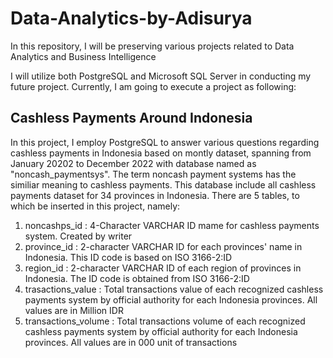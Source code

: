 # Data-Analytics-by-Adisurya
In this repository, I will be preserving various projects related to Data Analytics and Business Intelligence

I will utilize both PostgreSQL and Microsoft SQL Server in conducting my future project. Currently, I am going to execute a project as following:

## Cashless Payments Around Indonesia
In this project, I employ PostgreSQL to answer various questions regarding cashless payments in Indonesia based on montly dataset, spanning from January 20202 to December 2022 with database named as "noncash_paymentsys". The term noncash payment systems has the similiar meaning to cashless payments. This database include all cashless payments dataset for 34 provinces in Indonesia. There are 5 tables, to which be inserted in this project, namely:

1. noncashps_id         : 4-Character VARCHAR ID mame for cashless payments system. Created by writer
2. province_id          : 2-character VARCHAR ID for each provinces' name in Indonesia. This ID code is based on ISO 3166-2:ID
3. region_id            : 2-character VARCHAR ID of each region of provinces in Indonesia. The ID code is obtained from ISO 3166-2:ID
4. trasactions_value    : Total transactions value of each recognized cashless payments system by official authority for each Indonesia provinces. All values are in Million IDR
5. transactions_volume  : Total transactions volume of each recognized cashless payments system by official authority for each Indonesia provinces. All values are in 000 unit of transactions
